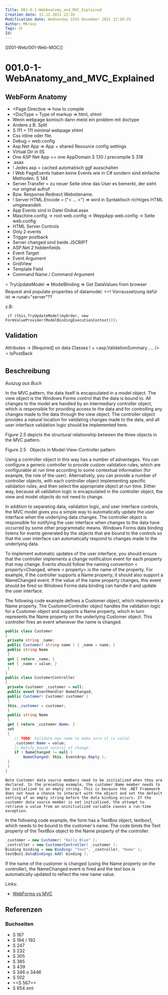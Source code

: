 ```yaml
---
Title: 001.0-1-WebAnatomy_and_MVC_Explained
Creation date: 15.12.2021 22:10
Modification date: Wednesday 15th December 2021 22:10:25
Author: MKraus
Tags: 🟡
Id:
---
```


[[001-Web/001-Web-MOC]]

# 001.0-1-WebAnatomy_and_MVC_Explained

##   WebForm Anatomy
   
- <Page Directive => how to compile
- <DocType = Type of markup => html, xhtml
- Wenn webpage komisch dann meist ein problem mit doctype
- Andere z.B. Split
- S 111 = 111 minimal webpage xhtml
- Css inline oder file.
- Debug = web.config
- Asp.Net App => App + shared Resource config settings
- Virtual Dir in IIS
- One ASP Net App == one AppDomain S 130 / precompile S 318
- .asax
- ! Jedes asp = cached automatisch ggf ausschalten
- ! Web PageEvents haben keine Events wie in C# sondern sind einfache Methoden. S 144
- Server.Transfer = zu neuer Seite ohne das User es bemerkt, der sieht nur original aufruf
- Bzw. Response.Redirect Websitename.
- ! Server HTML.Encode = ("< … >") => wird in Syntaktisch richtiges HTML umgewandelt.
-   App Events sind in Datei Global.asax
-   Maschine.config -> root web.config -> WeppApp web.config -> Seite web.config
-   HTML Server Controls
-   Only 2 events
-   Trigger postback
-   Server changed sind beide JSCRIPT
-   ASP.Net 2 hiddenfields
-   Event Target
-   Event Argument
-   GridView
-   Template Field
-   Command Name / Command Argument

⭐ TryUpdateModel => ModelBinding => Get DataValues from browser Request and populate properties of datamodel.
==! Vorraussetzung dafür ist => runat="server"??

z.B:
```CSharp
 if (this.TryUpdateModel(myOrder, new FormValueProvider(ModelBindingExecutionContext)));
```

##   Validation
Attributes -> [Required] on data Classes ! + <asp:ValidationSummary …. />
⭐  IsPostBack

## Beschreibung
_Auszug aus Buch_

In the MVC pattern, the data itself is encapsulated in a model object. The view object is the Windows Forms control that the data is bound to. All changes to the model are handled by an intermediary controller object, which is responsible for providing access to the data and for controlling any changes made to the data through the view object. The controller object provides a natural location for validating changes made to the data, and all user interface validation logic should be implemented here.

Figure 2.5 depicts the structural relationship between the three objects in the MVC pattern.

Figure 2.5   Objects in Model-View-Controller pattern

Using a controller object in this way has a number of advantages. You can configure a generic controller to provide custom validation rules, which are configurable at run time according to some contextual information (for example, the role of the user). Alternatively, you can provide a number of controller objects, with each controller object implementing specific validation rules, and then select the appropriate object at run time. Either way, because all validation logic is encapsulated in the controller object, the view and model objects do not need to change.

In addition to separating data, validation logic, and user interface controls, the MVC model gives you a simple way to automatically update the user interface when the underlying data changes. The controller object is responsible for notifying the user interface when changes to the data have occurred by some other programmatic means. Windows Forms data binding listens for events generated by the objects that are bound to the controls so that the user interface can automatically respond to changes made to the underlying data.

To implement automatic updates of the user interface, you should ensure that the controller implements a change notification event for each property that may change. Events should follow the naming convention < property>Changed, where < property> is the name of the property. For example, if the controller supports a Name property, it should also support a NameChanged event. If the value of the name property changes, this event should be fired so Windows Forms data binding can handle it and update the user interface.

The following code example defines a Customer object, which implements a Name property. The CustomerController object handles the validation logic for a Customer object and supports a Name property, which in turn represents the Name property on the underlying Customer object. This controller fires an event whenever the name is changed.

   
```csharp
public class Customer  
{  
 private string _name;  
 public Customer( string name ) { _name = name; }  
 public string Name  
 {  
 get { return _name; }  
 set { _name = value; }  
 }  
}  
public class CustomerController  
{  
 private Customer _customer = null;  
 public event EventHandler NameChanged;  
 public Customer( Customer customer )  
 {  
 this._customer = customer;  
 }  
 public string Name  
 {  
 get { return _customer.Name; }  
 set  
 {  
 	// TODO: Validate new name to make sure it is valid.  
 	_customer.Name = value;  
 	// Notify bound control of change.  
 	if ( NameChanged != null )  
 		NameChanged( this, EventArgs.Empty );  	
 }  
 }  
}
```

```ad-info 
Note Customer data source members need to be initialized when they are declared. In the preceding example, the customer.Name member needs to be initialized to an empty string. This is because the .NET Framework does not have a chance to interact with the object and set the default setting of an empty string before the data binding occurs. If the customer data source member is not initialized, the attempt to retrieve a value from an uninitialized variable causes a run-time exception.
```

In the following code example, the form has a TextBox object, textbox1, which needs to be bound to the customer's name. The code binds the Text property of the TextBox object to the Name property of the controller.

```csharp
_customer = new Customer( "Kelly Blue" );  
_controller = new CustomerController( _customer );  
Binding binding = new Binding( "Text", _controller, "Name" );  
textBox1.DataBindings.Add( binding );
```

If the name of the customer is changed (using the Name property on the controller), the NameChanged event is fired and the text box is automatically updated to reflect the new name value.

Links:
 -   [WebForms vs MVC](http://www.codeproject.com/Articles/528117/WebForms-vs-MVC)

## Referenzen
### Buchseiten
- S 167
- S 194 / 192
- S 247 
- S 232
- S 305
- S 385
- S 439
- S 346 o 3446
- S 502
- ==S 567==
- S 654 xml